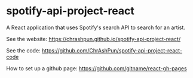 # spotify-api-project-react
A React application that uses Spotify's search API to search for an artist.

See the website: https://chrashpun.github.io/spotify-api-project-react/

See the code: https://github.com/ChrAshPun/spotify-api-project-react-code

How to set up a github page: https://github.com/gitname/react-gh-pages

